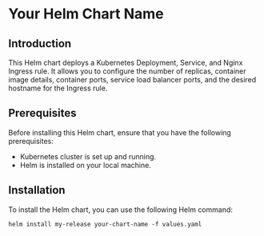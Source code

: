 # Your Helm Chart Name

## Introduction

This Helm chart deploys a Kubernetes Deployment, Service, and Nginx Ingress rule. It allows you to configure the number of replicas, container image details, container ports, service load balancer ports, and the desired hostname for the Ingress rule.

## Prerequisites

Before installing this Helm chart, ensure that you have the following prerequisites:

- Kubernetes cluster is set up and running.
- Helm is installed on your local machine.

## Installation

To install the Helm chart, you can use the following Helm command:

```shell
helm install my-release your-chart-name -f values.yaml
